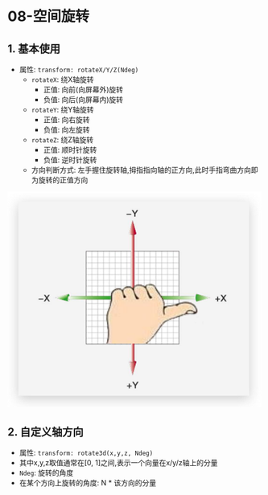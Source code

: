 # 08-空间旋转

## 1. 基本使用

- 属性: `transform: rotateX/Y/Z(Ndeg)`
    - `rotateX`: 绕X轴旋转
        - 正值: 向前(向屏幕外)旋转
        - 负值: 向后(向屏幕内)旋转
    - `rotateY`: 绕Y轴旋转
        - 正值: 向右旋转
        - 负值: 向左旋转
    - `rotateZ`: 绕Z轴旋转
        - 正值: 顺时针旋转
        - 负值: 逆时针旋转
    - 方向判断方式: 左手握住旋转轴,拇指指向轴的正方向,此时手指弯曲方向即为旋转的正值方向

![左手法则](./img/左手法则.png)

## 2. 自定义轴方向

- 属性: `transform: rotate3d(x,y,z, Ndeg)`
- 其中x,y,z取值通常在[0, 1]之间,表示一个向量在x/y/z轴上的分量
- `Ndeg`: 旋转的角度
- 在某个方向上旋转的角度: N * 该方向的分量